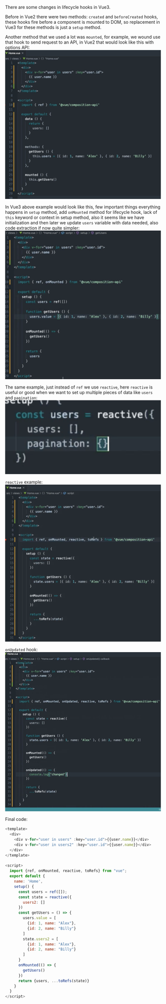 There are some changes in lifecycle hooks in Vue3.

Before in Vue2 there were two methods: `created` and `beforeCreated` hooks, these hooks fire before a component is mounted to DOM, so replacement in Vue3 for these methods is just a `setup` method.

Another method that we used a lot was `mounted`, for example, we wound use that hook to send request to an API, in Vue2 that would look like this with options API:
![](./assets/Pasted%20image%2020221114103615.png)

In Vue3 above example would look like this, few important things everything happens in `setup`  method, add `onMounted` method for lifecycle hook, lack of `this` keyword or context in setup method, also it seems like we have initialization and then later we update `users` variable with data needed, also code extraction if now quite simpler:
![](./assets/Pasted%20image%2020221114104043.png)

The same example, just instead of `ref` we use `reactive`, here `reactive` is useful or good when we want to set up multiple pieces of data  like `users` and `pagination`:
![](./assets/Pasted%20image%2020221114104556.png)

`reactive` example:
![](./assets/Pasted%20image%2020221114104736.png)

`onUpdated` hook:
![](./assets/Pasted%20image%2020221114104947.png)

Final code:
```js
<template>
  <div>
    <div v-for="user in users" :key="user.id">{{user.name}}</div>
    <div v-for="user in users2" :key="user.id">{{user.name}}</div>
  </div>
</template>

<script>
  import {ref, onMounted, reactive, toRefs} from "vue";
  export default {
    name: 'Home',
    setup() {
      const users = ref([]);
      const state = reactive({
        users2: []
      })
      const getUsers = () => {
        users.value = [
          {id: 1, name: "Alex"},
          {id: 2, name: "Billy"}
        ]
        state.users2 = [
          {id: 1, name: "Alex"},
          {id: 2, name: "Billy"}
        ]
      }
      onMounted(() => {
        getUsers()
      })
      return {users, ...toRefs(state)}
    }
  }
</script>
```